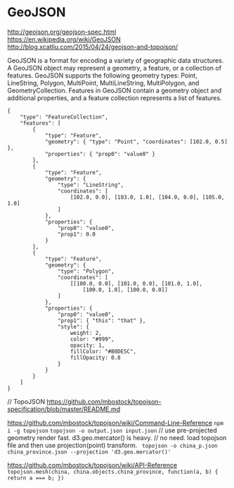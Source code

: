 # GeoJSON
http://geojson.org/geojson-spec.html
https://en.wikipedia.org/wiki/GeoJSON
http://blog.xcatliu.com/2015/04/24/geojson-and-topojson/

GeoJSON is a format for encoding a variety of geographic data structures. A GeoJSON object may represent a geometry, a feature, or a collection of features. GeoJSON supports the following geometry types: Point, LineString, Polygon, MultiPoint, MultiLineString, MultiPolygon, and GeometryCollection. Features in GeoJSON contain a geometry object and additional properties, and a feature collection represents a list of features.

```
{
    "type": "FeatureCollection",
    "features": [
        {
            "type": "Feature",
            "geometry": { "type": "Point", "coordinates": [102.0, 0.5] },
            "properties": { "prop0": "value0" }
        },
        {
            "type": "Feature",
            "geometry": {
                "type": "LineString",
                "coordinates": [
                    [102.0, 0.0], [103.0, 1.0], [104.0, 0.0], [105.0, 1.0]
                ]
            },
            "properties": {
                "prop0": "value0",
                "prop1": 0.0
            }
        },
        {
            "type": "Feature",
            "geometry": {
                "type": "Polygon",
                "coordinates": [
                    [[100.0, 0.0], [101.0, 0.0], [101.0, 1.0],
                        [100.0, 1.0], [100.0, 0.0]]
                ]
            },
            "properties": {
                "prop0": "value0",
                "prop1": { "this": "that" },
                "style": {
                    weight: 2,
                    color: "#999",
                    opacity: 1,
                    fillColor: "#B0DE5C",
                    fillOpacity: 0.8
                }
            }
        }
    ]
}
```

// TopoJSON
https://github.com/mbostock/topojson-specification/blob/master/README.md

https://github.com/mbostock/topojson/wiki/Command-Line-Reference
`npm i -g topojson`
`topojson -o output.json input.json`
// use pre-projected geometry render fast. d3.geo.mercator() is heavy.
// no need. load topojson file and then use projection(point) transform.
` topojson -o china_p.json china_province.json --projection 'd3.geo.mercator()'`

https://github.com/mbostock/topojson/wiki/API-Reference
`topojson.mesh(china, china.objects.china_province, function(a, b) { return a === b; })`
